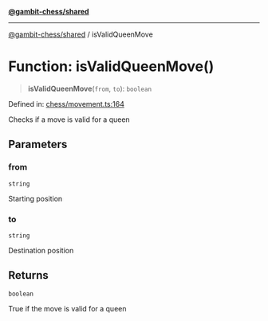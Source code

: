 [**@gambit-chess/shared**](../README.md)

***

[@gambit-chess/shared](../globals.md) / isValidQueenMove

# Function: isValidQueenMove()

> **isValidQueenMove**(`from`, `to`): `boolean`

Defined in: [chess/movement.ts:164](https://github.com/cango91/gambit-chess/blob/d79bd73a9b1359341cbe89b368f1eb5b66a60564/shared/src/chess/movement.ts#L164)

Checks if a move is valid for a queen

## Parameters

### from

`string`

Starting position

### to

`string`

Destination position

## Returns

`boolean`

True if the move is valid for a queen
